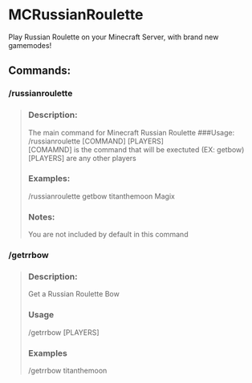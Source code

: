 # MCRussianRoulette

Play Russian Roulette on your Minecraft Server, with brand new gamemodes!
## Commands:

 ### /russianroulette  
>### Description:
> The main command for Minecraft Russian Roulette
> ###Usage:  
> /russianroulette [COMMAND] [PLAYERS]  
> [COMAMND] is the command that will be exectuted (EX: getbow)  
> [PLAYERS] are any other players
> ### Examples:  
> /russianroulette getbow titanthemoon Magix
> ### Notes:
> You are not included by default in this command
### /getrrbow
>### Description:
> Get a Russian Roulette Bow
> ### Usage
> /getrrbow [PLAYERS]
> ### Examples
> /getrrbow titanthemoon
